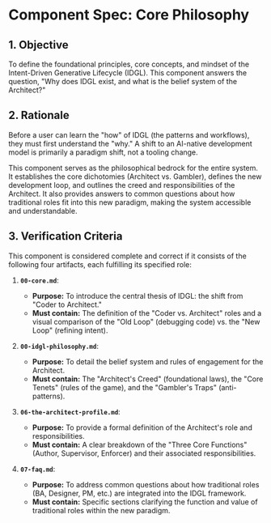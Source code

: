 # Component Spec: Core Philosophy

## 1. Objective
To define the foundational principles, core concepts, and mindset of the Intent-Driven Generative Lifecycle (IDGL). This component answers the question, "Why does IDGL exist, and what is the belief system of the Architect?"

## 2. Rationale
Before a user can learn the "how" of IDGL (the patterns and workflows), they must first understand the "why." A shift to an AI-native development model is primarily a paradigm shift, not a tooling change.

This component serves as the philosophical bedrock for the entire system. It establishes the core dichotomies (Architect vs. Gambler), defines the new development loop, and outlines the creed and responsibilities of the Architect. It also provides answers to common questions about how traditional roles fit into this new paradigm, making the system accessible and understandable.

## 3. Verification Criteria
This component is considered complete and correct if it consists of the following four artifacts, each fulfilling its specified role:

1.  **`00-core.md`**:
    *   **Purpose:** To introduce the central thesis of IDGL: the shift from "Coder to Architect."
    *   **Must contain:** The definition of the "Coder vs. Architect" roles and a visual comparison of the "Old Loop" (debugging code) vs. the "New Loop" (refining intent).

2.  **`00-idgl-philosophy.md`**:
    *   **Purpose:** To detail the belief system and rules of engagement for the Architect.
    *   **Must contain:** The "Architect's Creed" (foundational laws), the "Core Tenets" (rules of the game), and the "Gambler's Traps" (anti-patterns).

3.  **`06-the-architect-profile.md`**:
    *   **Purpose:** To provide a formal definition of the Architect's role and responsibilities.
    *   **Must contain:** A clear breakdown of the "Three Core Functions" (Author, Supervisor, Enforcer) and their associated responsibilities.

4.  **`07-faq.md`**:
    *   **Purpose:** To address common questions about how traditional roles (BA, Designer, PM, etc.) are integrated into the IDGL framework.
    *   **Must contain:** Specific sections clarifying the function and value of traditional roles within the new paradigm.
